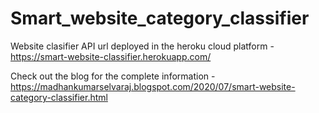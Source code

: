 # Smart_website_category_classifier
Website clasifier API url deployed in the heroku cloud platform - https://smart-website-classifier.herokuapp.com/

Check out the blog for the complete information - https://madhankumarselvaraj.blogspot.com/2020/07/smart-website-category-classifier.html
